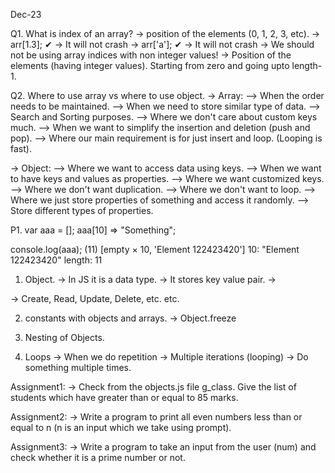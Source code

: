 Dec-23

Q1. What is index of an array?
-> position of the elements (0, 1, 2, 3, etc).
-> arr[1.3]; ✔ -> It will not crash
-> arr['a']; ✔ -> It will not crash
-> We should not be using array indices with non integer values!
-> Position of the elements (having integer values). Starting from zero and going upto length-1.

Q2. Where to use array vs where to use object.
-> Array:
--> When the order needs to be maintained.
--> When we need to store similar type of data.
--> Search and Sorting purposes.
--> Where we don't care about custom keys much.
--> When we want to simplify the insertion and deletion (push and pop).
--> Where our main requirement is for just insert and loop. (Looping is fast).

-> Object:
--> Where we want to access data using keys.
--> When we want to have keys and values as properties.
--> Where we want customized keys.
--> Where we don't want duplication.
--> Where we don't want to loop.
--> Where we just store properties of something and access it randomly.
--> Store different types of properties.


P1.
var aaa = [];
aaa[10] => "Something";

console.log(aaa);
(11) [empty × 10, 'Element 122423420']
10: "Element 122423420"
length: 11


1. Object.
-> In JS it is a data type.
-> It stores key value pair.
-> 

-> Create, Read, Update, Delete, etc. etc.

2. constants with objects and arrays.
-> Object.freeze

3. Nesting of Objects.

4. Loops
-> When we do repetition
-> Multiple iterations (looping)
-> Do something multiple times.

Assignment1:
-> Check from the objects.js file g_class. Give the list of students which have greater than or equal to 85 marks.

Assignment2:
-> Write a program to print all even numbers less than or equal to n (n is an input which we take using prompt).

Assignment3:
-> Write a program to take an input from the user (num) and check whether it is a prime number or not.